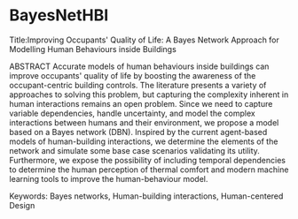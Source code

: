 # BayesNetHBI
Title:Improving Occupants' Quality of Life: A Bayes Network Approach for Modelling Human Behaviours inside Buildings

ABSTRACT
Accurate models of human behaviours inside buildings can improve occupants' quality of life by boosting the awareness of the 
occupant-centric building controls. The literature presents a variety of approaches to solving this problem, but capturing the complexity 
inherent in human interactions remains an open problem. Since we need to capture variable dependencies, handle uncertainty, 
and model the complex interactions between humans and their environment, we propose a model based on a Bayes network (DBN). 
Inspired by the current agent-based models of human-building interactions, we determine the elements of the network and simulate some 
base case scenarios validating its utility. Furthermore, we expose the possibility of including temporal dependencies to determine
the human perception of thermal comfort and modern machine learning tools to improve the human-behaviour model.

Keywords: Bayes networks, Human-building interactions, Human-centered Design
